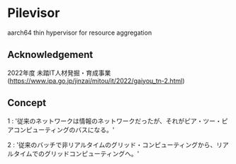 # Pilevisor
aarch64 thin hypervisor for resource aggregation

## Acknowledgement
2022年度 未踏IT人材発掘・育成事業 (https://www.ipa.go.jp/jinzai/mitou/it/2022/gaiyou_tn-2.html)

## Concept

1 : '従来のネットワークは情報のネットワークだったが、それがピア・ツー・ピアコンピューティングのバスになる。'

2 : '従来のバッチで非リアルタイムのグリッド・コンピューティングから、リアルタイムでのグリッドコンピューティングへ。'
